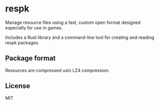 # respk
Manage resource files using a fast, custom open format designed especially for use in games.

Includes a Rust library and a command-line tool for creating and reading respk packages.

## Package format
Resources are compressed usin LZ4 compression.

## License
MIT
